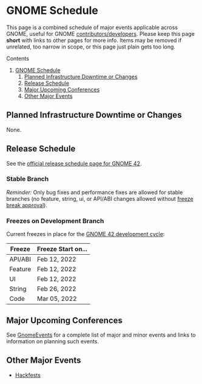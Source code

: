 GNOME Schedule
==========

This page is a combined schedule of major events applicable across GNOME, useful for GNOME [contributors/developers](/MaintainersCorner). Please keep this page **short** with links to other pages for more info. Items may be removed if unrelated, too narrow in scope, or this page just plain gets too long.

Contents

1. [GNOME Schedule](#GNOME_Schedule)
   1. [Planned Infrastructure Downtime or Changes](#Planned_Infrastructure_Downtime_or_Changes)
   2. [Release Schedule](#Release_Schedule)
   3. [Major Upcoming Conferences](#Major_Upcoming_Conferences)
   4. [Other Major Events](#Other_Major_Events)

Planned Infrastructure Downtime or Changes
----------

None.

Release Schedule
----------

See the [official release schedule page for GNOME 42](/FortyTwo).

### Stable Branch ###

*Reminder:* Only bug fixes and performance fixes are allowed for stable branches (no feature, string, ui, or API/ABI changes allowed without [freeze break approval](/ReleasePlanning)).

### Freezes on Development Branch ###

Current freezes in place for the [GNOME 42 development cycle](/FortyTwo):

|**Freeze**|**Freeze Start on...**|
|----------|----------------------|
| API/ABI  |     Feb 12, 2022     |
| Feature  |     Feb 12, 2022     |
|    UI    |     Feb 12, 2022     |
|  String  |     Feb 26, 2022     |
|   Code   |     Mar 05, 2022     |

Major Upcoming Conferences
----------

See [GnomeEvents](/GnomeEvents) for a complete list of major and minor events and links to information on planning such events.

Other Major Events
----------

* [Hackfests](/Hackfests)
